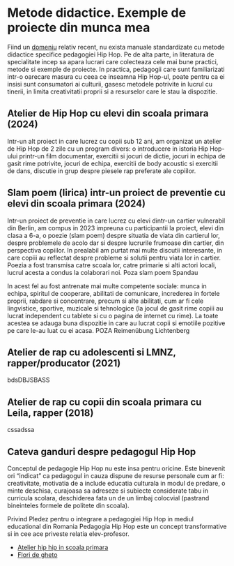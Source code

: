 # Metode didactice. Exemple de proiecte din munca mea

Fiind un [domeniu]() relativ recent, nu exista manuale standardizate cu metode didactice specifice pedagogiei Hip Hop. Pe de alta parte, in literatura de specialitate incep sa apara lucrari care colecteaza cele mai bune practici, metode si exemple de proiecte. In practica, pedagogii care sunt familiarizati intr-o oarecare masura cu ceea ce inseamna Hip Hop-ul, poate pentru ca ei insisi sunt consumatori ai culturii, gasesc metodele potrivite in lucrul cu tinerii, in limita creativitatii proprii si a resurselor care le stau la dispozitie. 

## Atelier de Hip Hop cu elevi din scoala primara (2024)

Intr-un alt proiect in care lucrez cu copii sub 12 ani, am organizat un atelier de Hip Hop de 2 zile cu un program divers: o introducere in istoria Hip Hop-ului printr-un film documentar, exercitii si jocuri de dictie, jocuri in echipa de gasit rime potrivite, jocuri de echipa, exercitii de body acoustic si exercitii de dans, discutie in grup despre piesele rap preferate ale copiilor.

## Slam poem (lirica) intr-un proiect de preventie cu elevi din scoala primara (2024)

Intr-un proiect de preventie in care lucrez cu elevi dintr-un cartier vulnerabil din Berlin, am compus in 2023 impreuna cu participantii la proiect, elevi din clasa a 6-a, o poezie (slam poem) despre situatia de viata din cartierul lor, despre problemele de acolo dar si despre lucrurile frumoase din cartier, din perspectiva copiilor. In prealabil am purtat mai multe discutii interesante, in care copiii au reflectat despre probleme si solutii pentru viata lor in cartier. Poezia a fost transmisa catre scoala lor, catre primarie si alti actori locali, lucrul acesta a condus la colaborari noi. Poza slam poem Spandau
  
In acest fel au fost antrenate mai multe competente sociale: munca in echipa, spiritul de cooperare, abilitati de comunicare, increderea in fortele proprii, rabdare si concentrare, precum si alte abilitati, cum ar fi cele lingvistice, sportive, muzicale si tehnologice (la jocul de gasit rime copiii au lucrat independent cu tablete si cu o pagina de internet cu rime). La toate acestea se adauga buna dispozitie in care au lucrat copii si emotiile pozitive pe care le-au luat cu ei acasa. POZA Reimenübung Lichtenberg

## Atelier de rap cu adolescenti si LMNZ, rapper/producator (2021)

bdsDBJSBASS

## Atelier de rap cu copii din scoala primara cu Leila, rapper (2018)

cssadssa

## Cateva ganduri despre pedagogul Hip Hop

Conceptul de pedagogie Hip Hop nu este insa pentru oricine. Este binevenit ori “indicat” ca pedagogul in cauza dispune de resurse personale cum ar fi: creativitate, motivatia de a include educatia culturala in modul de predare, o minte deschisa, curajoasa sa adreseze si subiecte considerate tabu in curricula scolara, deschiderea fata un de un limbaj colocvial (pastrand bineinteles formele de politete din scoala).

Privind Pledez pentru o integrare a pedagogiei Hip Hop in mediul educational din Romania
Pedagogia Hip Hop este un concept transformative si in cee ace priveste relatia elev-profesor.

- [Atelier hip hip in scoala primara](atelier-scoala-primara.md)
- [Flori de gheto](https://www.facebook.com/FloriDeGhetou)